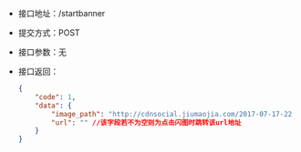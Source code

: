 * 接口地址：/startbanner

* 提交方式：POST

* 接口参数：无

* 接口返回：

  ```json
  {
      "code": 1,
      "data": {
          "image_path": "http://cdnsocial.jiumaojia.com/2017-07-17-22-50-43659", //闪图图片的地址
          "url": "" //该字段若不为空则为点击闪图时跳转该url地址
      }
  }
  ```



